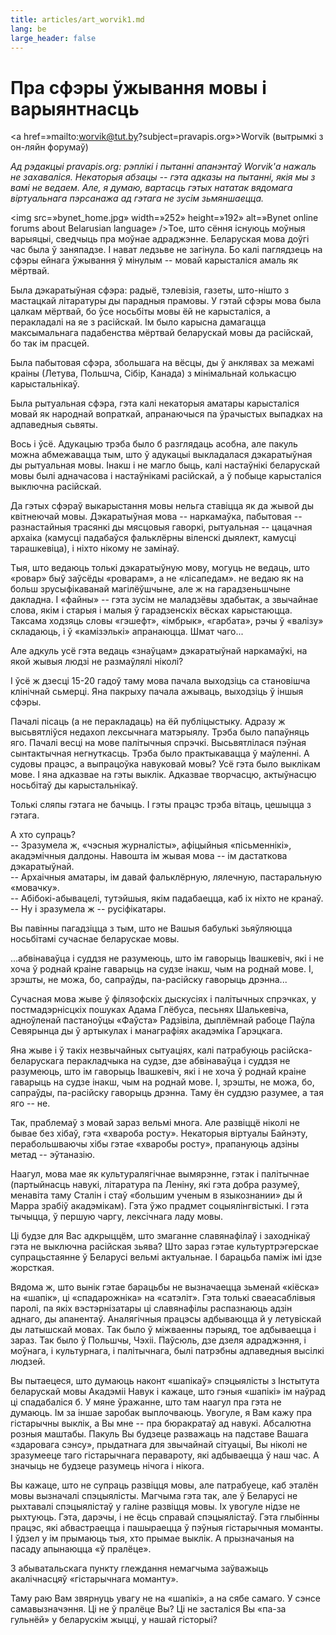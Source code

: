 ```yaml
---
title: articles/art_worvik1.md 
lang: be
large_header: false
---
```



<h1 id=»пра-сфэры-ўжывання-мовы-і-варыянтнасць»>Пра сфэры ўжывання мовы і варыянтнасць</h1>

<a href=»mailto:worvik@tut.by?subject=pravapis.org»>Worvik</a> (вытрымкі з он-ляйн форумаў)


 *Ад рэдакцыі pravapis.org: рэплікі і пытанні апанэнтаў Worvik'а нажаль не захаваліся. Некаторыя абзацы -- гэта адказы на пытанні, якія мы з вамі не  ведаем. Але, я думаю, вартасць гэтых нататак вядомага віртуальнага пэрсанажа ад гэтага не зусім зьмяншаецца.* 


<img src=»bynet_home.jpg» width=»252» height=»192» alt=»Bynet online forums about Belarusian language» />Тое, што сёння існуюць моўныя варыяцыі, сведчыць пра моўнае адраджэнне. Беларуская мова доўгі час была ў заняпадзе. І нават ледзьве не загінула. Бо калі паглядзець на сфэры ейнага ўжывання ў мінулым -- мовай карысталіся амаль як мёртвай.


Была дэкаратыўная сфэра: радыё, тэлевізія, газеты, што-нішто з мастацкай літаратуры ды парадныя прамовы. У гэтай сфэры мова была цалкам мёртвай, бо ўсе носьбіты мовы ёй не карысталіся, а перакладалі на яе з расійскай. Ім было карысна дамагацца максымальнага падабенства мёртвай беларускай мовы да расійскай, бо так ім прасцей.


Была пабытовая сфэра, збольшага на вёсцы, ды ў анклявах за межамі краіны (Летува, Польшча, Сібір, Канада) з мінімальнай колькасцю карыстальнікаў.


Была рытуальная сфэра, гэта калі некаторыя аматары карысталіся мовай як народнай вопраткай, апранаючыся па ўрачыстых выпадках на адпаведныя сьвяты.


Вось і ўсё. Адукацыю трэба было б разглядаць асобна, але пакуль можна абмежавацца тым, што ў адукацыі выкладалася дэкаратыўная ды рытуальная мовы. Інакш і не магло быць, калі настаўнікі беларускай мовы былі адначасова і настаўнікамі расійскай, а ў побыце карысталіся выключна расійскай.


Да гэтых сфэраў выкарыстання мовы нельга ставіцца як да жывой ды квітнеючай мовы. Дэкаратыўная мова -- наркамаўка, пабытовая -- разнастайныя трасянкі ды мясцовыя гаворкі, рытуальная -- цацачная архаіка (камусці падабаўся фальклёрны віленскі дыялект, камусці тарашкевіца), і ніхто нікому не замінаў.


Тыя, што ведаюць толькі дэкаратыўную мову, могуць не  ведаць, што «ровар» быў заўсёды «роварам», а не «лісапедам». не  ведаю як на больш зрусыфікаванай магілёўшчыне, але ж на гарадзеньшчыне дакладна. І «файны» -- гэта зусім не маладзёвы здабытак, а звычайнае слова, якім і старыя і малыя ў гарадзенскіх вёсках карыстаюцца. Таксама ходзяць словы «гэшефт», «імбрык», «гарбата», рэчы ў «валізу» складаюць, і ў «камізэлькі» апранаюцца. Шмат чаго...


Але адкуль усё гэта ведаць «знаўцам» дэкаратыўнай наркамаўкі, на якой жывыя людзі не размаўлялі ніколі?


І ўсё ж дзесці 15-20 гадоў таму мова пачала выходзіць са становішча клінічнай сьмерці. Яна пакрыху пачала ажываць, выходзіць ў іншыя сфэры.


Пачалі пісаць (а не перакладаць) на ёй публіцыстыку. Адразу ж высьвятліўся недахоп лексычнага матэрыялу. Трэба было папаўняць яго. Пачалі весці на мове палітычныя спрэчкі. Высьвятлілася пэўная сынтактычная негнуткасць. Трэба было практыкавацца ў маўленні. А судовы працэс, а выпрацоўка навуковай мовы? Усё гэта было выклікам мове. І яна адказвае на гэты выклік. Адказвае творчасцю, актыўнасцю носьбітаў ды карыстальнікаў.


Толькі сляпы гэтага не бачыць. І гэты працэс трэба вітаць, цешыцца з гэтага.


А хто супраць?<br />
-- Зразумела ж, «чэсныя журналісты», афіцыйныя «пісьменнікі», акадэмічныя далдоны. Навошта ім жывая мова -- ім дастаткова дэкаратыўнай.<br />
-- Архаічныя аматары, ім давай фальклёрную, лялечную, пастаральную «мовачку».<br />
-- Абібокі-абывацелі, тутэйшыя, якім падабаецца, каб іх ніхто не кранаў.<br />
-- Ну і зразумела ж -- русіфікатары.<br />



Вы павінны пагадзіцца з тым, што не Вашыя бабулькі зьяўляюцца носьбітамі сучаснае беларускае мовы.


...абвінаваўца і суддзя не разумеюць, што ім гаворыць Івашкевіч, які і не  хоча ў роднай краіне гаварыць на судзе інакш, чым на роднай мове. І, зрэшты, не  можа, бо, сапраўды, па-расійску гаворыць дрэнна...


Сучасная мова жыве ў філязофскіх дыскусіях і палітычных спрэчках, у постмадэрнісцкіх пошуках Адама Глёбуса, песьнях Шалькевіча, адноўленай пастаноўцы «Фаўста» Радзівіла, дыплёмнай рабоце Паўла Севярынца ды ў артыкулах і манаграфіях акадэміка Гарэцкага.


Яна жыве і ў такіх незвычайных сытуаціях, калі патрабуюць расійска-беларускага перакладчыка на судзе, дзе абвінаваўца і суддзя не разумеюць, што ім гаворыць Івашкевіч, які і не  хоча ў роднай краіне гаварыць на судзе інакш, чым на роднай мове. І, зрэшты, не  можа, бо, сапраўды, па-расійску гаворыць дрэнна. Таму ён суддзю разумее, а тая яго -- не.


Так, праблемаў з мовай зараз вельмі многа. Але развіццё ніколі не бывае без хібаў, гэта «хвароба росту». Некаторыя віртуалы Байнэту, перабольшваючы хібы гэтае «хваробы росту», прапануюць адзіны метад -- эўтаназію.


Наагул, мова мае як культуралягічнае вымярэнне, гэтак і палітычнае (партыйнасць навукі, літаратура па Леніну, які гэта добра разумеў, менавіта таму Сталін і стаў «большим ученым в языкознании» ды й Марра зрабіў акадэмікам). Гэта ўжо прадмет соцыялінгвістыкі. І гэта тычыцца, ў першую чаргу, лексічнага ладу мовы.


Ці будзе для Вас адкрыццём, што змаганне славянафілаў і заходнікаў гэта не выключна расійская зьява? Што зараз гэтае культуртрэгерскае супрацьстаянне ў Беларусі вельмі актуальнае. І барацьба паміж імі ідзе жорсткая.


Вядома ж, што вынік гэтае барацьбы не вызначаецца зьменай «кіёска» на «шапік», ці «спадарожніка» на «сатэліт». Гэта толькі сваеасаблівыя паролі, па якіх вэстэрнізатары ці славянафілы распазнаюць адзін аднаго, ды апанентаў. Аналягічныя працэсы адбываюцца й у летувіскай ды латышскай мовах. Так было ў міжваенны пэрыяд, тое адбываецца і зараз. Так было ў Польшчы, Чэхіі. Паўсюль, дзе дзеля адраджэння, і моўнага, і культурнага, і палітычнага, былі патрэбны адпаведныя высілкі людзей.


Вы пытаецеся, што думаюць наконт «шапiкаў» спэцыялiсты з Iнстытута беларускай мовы Акадэмii Навук і кажаце, што гэныя «шапiкi» iм наўрад цi спадабалicя б. У мяне ўражанне, што там наагул пра гэта не  думаюць. Ім за іншае заробак выплочваюць. Увогуле, я Вам кажу пра гістарычны выклік, а Вы мне -- пра бюракратаў ад навукі. Абсалютна розныя маштабы. Пакуль Вы будзеце разважаць на падставе Вашага «здаровага сэнсу», прыдатнага для звычайнай сітуацыі, Вы ніколі не зразумееце таго гістарычнага перавароту, які адбываецца ў наш час. А значыць не  будзеце разумець нічога і нікога.


Вы кажаце, што не  супраць развiцця мовы, але патрабуеце, каб эталён мовы вызначалі спэцыялісты. Магчыма гэта так, але ў Беларусі не рыхтавалі спэцыялістаў у галіне развіцця мовы. Іх увогуле нідзе не рыхтуюць. Гэта, дарэчы, і не  ёсць справай спэцыялістаў. Гэта глыбінны працэс, які абвастраецца і пашыраецца ў пэўныя гістарычныя моманты. І ўдзел у ім прымаюць тыя, хто прымае выклік. А прызначаныя на пасаду апынаюцца «ў пралёце».


З абыватальскага пункту глеждання немагчыма заўважыць акалічнасцяў «гістарычнага моманту».


Таму раю Вам звярнуць увагу не на «шапікі», а на сябе самаго. У сэнсе самавызначэння. Ці не ў пралёце Вы? Ці не засталіся Вы «па-за гульнёй» у беларускім жыцці, у нашай гісторыі?

